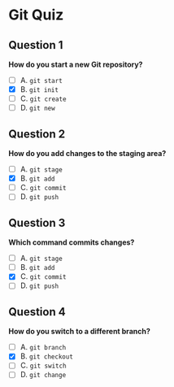 # Git Quiz

## Question 1

**How do you start a new Git repository?**

- [ ] A. `git start`
- [x] B. `git init`
- [ ] C. `git create`
- [ ] D. `git new`

## Question 2

**How do you add changes to the staging area?**

- [ ] A. `git stage`
- [x] B. `git add`
- [ ] C. `git commit`
- [ ] D. `git push`

## Question 3

**Which command commits changes?**

- [ ] A. `git stage`
- [ ] B. `git add`
- [x] C. `git commit`
- [ ] D. `git push`

## Question 4

**How do you switch to a different branch?**

- [ ] A. `git branch`
- [x] B. `git checkout`
- [ ] C. `git switch`
- [ ] D. `git change`
